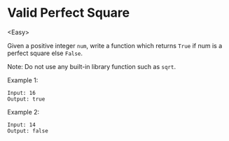 # Valid Perfect Square

\<Easy>

Given a positive integer `num`, write a function which returns `True` if num is
a perfect square else `False`.

Note: Do not use any built-in library function such as `sqrt`.

Example 1:

```
Input: 16
Output: true
```

Example 2:

```
Input: 14
Output: false
```
